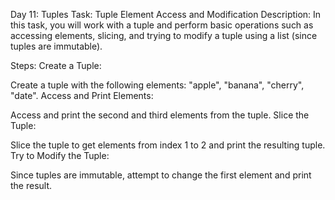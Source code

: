 Day 11: Tuples 
Task: Tuple Element Access and Modification
Description:
In this task, you will work with a tuple and perform basic operations such as accessing elements, slicing, and trying to modify a tuple using a list (since tuples are immutable).

Steps:
Create a Tuple:

Create a tuple with the following elements: "apple", "banana", "cherry", "date".
Access and Print Elements:

Access and print the second and third elements from the tuple.
Slice the Tuple:

Slice the tuple to get elements from index 1 to 2 and print the resulting tuple.
Try to Modify the Tuple:

Since tuples are immutable, attempt to change the first element and print the result.
